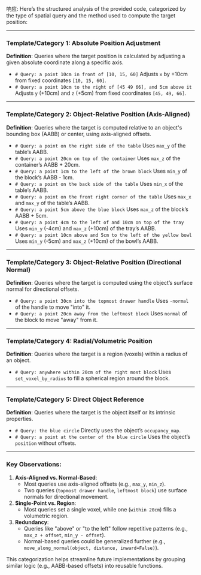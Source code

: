 响应: Here’s the structured analysis of the provided code, categorized by the type of spatial query and the method used to compute the target position:

---

### **Template/Category 1: Absolute Position Adjustment**

**Definition**: Queries where the target position is calculated by adjusting a given absolute coordinate along a specific axis.

- `# Query: a point 10cm in front of [10, 15, 60]`
  Adjusts `x` by +10cm from fixed coordinates `[10, 15, 60]`.
- `# Query: a point 10cm to the right of [45 49 66], and 5cm above it`
  Adjusts `y` (+10cm) and `z` (+5cm) from fixed coordinates `[45, 49, 66]`.

---

### **Template/Category 2: Object-Relative Position (Axis-Aligned)**

**Definition**: Queries where the target is computed relative to an object's bounding box (AABB) or center, using axis-aligned offsets.

- `# Query: a point on the right side of the table`
  Uses `max_y` of the table’s AABB.
- `# Query: a point 20cm on top of the container`
  Uses `max_z` of the container’s AABB + 20cm.
- `# Query: a point 1cm to the left of the brown block`
  Uses `min_y` of the block’s AABB - 1cm.
- `# Query: a point on the back side of the table`
  Uses `min_x` of the table’s AABB.
- `# Query: a point on the front right corner of the table`
  Uses `max_x` and `max_y` of the table’s AABB.
- `# Query: a point 5cm above the blue block`
  Uses `max_z` of the block’s AABB + 5cm.
- `# Query: a point 4cm to the left of and 10cm on top of the tray`
  Uses `min_y` (-4cm) and `max_z` (+10cm) of the tray’s AABB.
- `# Query: a point 10cm above and 5cm to the left of the yellow bowl`
  Uses `min_y` (-5cm) and `max_z` (+10cm) of the bowl’s AABB.

---

### **Template/Category 3: Object-Relative Position (Directional Normal)**

**Definition**: Queries where the target is computed using the object’s surface normal for directional offsets.

- `# Query: a point 30cm into the topmost drawer handle`
  Uses `-normal` of the handle to move "into" it.
- `# Query: a point 20cm away from the leftmost block`
  Uses `normal` of the block to move "away" from it.

---

### **Template/Category 4: Radial/Volumetric Position**

**Definition**: Queries where the target is a region (voxels) within a radius of an object.

- `# Query: anywhere within 20cm of the right most block`
  Uses `set_voxel_by_radius` to fill a spherical region around the block.

---

### **Template/Category 5: Direct Object Reference**

**Definition**: Queries where the target is the object itself or its intrinsic properties.

- `# Query: the blue circle`
  Directly uses the object’s `occupancy_map`.
- `# Query: a point at the center of the blue circle`
  Uses the object’s `position` without offsets.

---

### **Key Observations**:

1. **Axis-Aligned vs. Normal-Based**:
   - Most queries use axis-aligned offsets (e.g., `max_y`, `min_z`).
   - Two queries (`topmost drawer handle`, `leftmost block`) use surface normals for directional movement.
2. **Single-Point vs. Region**:
   - Most queries set a single voxel, while one (`within 20cm`) fills a volumetric region.
3. **Redundancy**:
   - Queries like "above" or "to the left" follow repetitive patterns (e.g., `max_z + offset`, `min_y - offset`).
   - Normal-based queries could be generalized further (e.g., `move_along_normal(object, distance, inward=False)`).

This categorization helps streamline future implementations by grouping similar logic (e.g., AABB-based offsets) into reusable functions.

